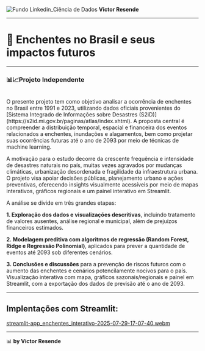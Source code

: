 ![Fundo Linkedin_Ciência de Dados](https://github.com/user-attachments/assets/0aa9ee1f-9131-4f88-9f25-73b532d9b2f0)
**Victor Resende**
________________
# 🌊 Enchentes no Brasil e seus impactos futuros
_______________
### **📊📈Projeto Independente**
<br>
O presente projeto tem como objetivo analisar a ocorrência de enchentes no Brasil entre 1991 e 2023, utilizando dados oficiais provenientes do [Sistema Integrado de Informações sobre Desastres (S2iD)](https://s2id.mi.gov.br/paginas/atlas/index.xhtml). A proposta central é compreender a distribuição temporal, espacial e financeira dos eventos relacionados a enchentes, inundações e alagamentos, bem como projetar suas ocorrências futuras até o ano de 2093 por meio de técnicas de machine learning.

A motivação para o estudo decorre da crescente frequência e intensidade de desastres naturais no país, muitas vezes agravados por mudanças climáticas, urbanização desordenada e fragilidade da infraestrutura urbana. O projeto visa apoiar decisões públicas, planejamento urbano e ações preventivas, oferecendo insights visualmente acessíveis por meio de mapas interativos, gráficos regionais e um painel interativo em Streamlit. 

A análise se divide em três grandes etapas:

**1. Exploração dos dados e visualizações descritivas**, incluindo tratamento de valores ausentes, análise regional e municipal, além de prejuízos financeiros estimados.

**2. Modelagem preditiva com algoritmos de regressão (Random Forest, Ridge e Regressão Polinomial)**, aplicados para prever a quantidade de eventos até 2093 sob diferentes cenários.

**3. Conclusões e discussões** para a prevenção de riscos futuros com o aumento das enchentes e cenários potencilamente nocivos para o país. Visualização interativa com mapa, gráficos sazonais/regionais e painel em Streamlit, com a exportação dos dados de previsão até o ano de 2093.

_______________
## Implentações com Streamlit:

[streamlit-app_enchentes_interativo-2025-07-29-17-07-40.webm](https://github.com/user-attachments/assets/458e2edf-40cd-40e4-86b5-b67463234c39)

______
📊 **by Victor Resende**
